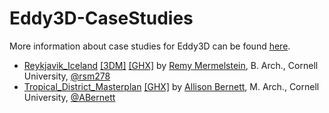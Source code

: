 # Eddy3D-CaseStudies
More information about case studies for Eddy3D can be found [here](https://www.eddy3d.com/casestudies.html).

- <a href='https://www.eddy3d.com/casestudies/reykjavik-iceland/reykjavik-iceland.html'>Reykjavik_Iceland</a> <a href='https://www.eddy3d.com/casestudies/reykjavik-iceland/reykjavik-iceland.3dm' download>[3DM]</a> <a href='https://github.com/kastnerp/Eddy3D-CaseStudies/tree/main/Reykjavik_Iceland' download>[GHX]</a> by <a href='https://www.linkedin.com/in/remy-mermelstein'>Remy Mermelstein</a>, B. Arch., Cornell University, [@rsm278](https://github.com/rsm278)
- <a href='https://www.eddy3d.com/casestudies/tropical-district-masterplan/Tropical_District_Masterplan.pdf'>Tropical_District_Masterplan</a> <a href='https://github.com/kastnerp/Eddy3D-CaseStudies/tree/main/Tropical_District_Masterplan' download>[GHX]</a> by <a href='https://www.linkedin.com/in/allison-bernett/'>Allison Bernett</a>, M. Arch., Cornell University, [@ABernett](https://github.com/ABernett)



   

